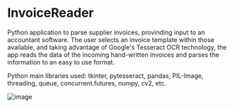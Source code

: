 # InvoiceReader

Python application to parse supplier invoices, provinding input to an accountant software.
The user selects an invoice template within those available, and taking advantage of Google's Tesseract OCR technology, the app reads the data of the incoming hand-written invoices and parses the information to an easy to use format.

Python main libraries used: tkinter, pytesseract, pandas, PIL-Image, threading, queue, concurrent.futures, numpy, cv2, etc.

![image](https://user-images.githubusercontent.com/53237295/218269785-0ea301b2-1ada-43b0-8248-1920bba23f04.png)
